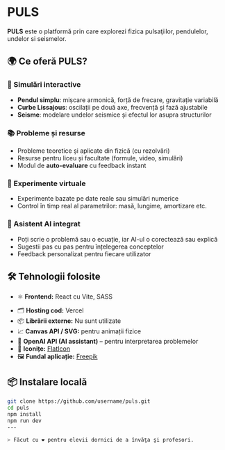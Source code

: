 # PULS

**PULS** este o platformă prin care explorezi fizica pulsaţiilor, pendulelor, undelor si seismelor.


## 🌍 Ce oferă PULS?

### 🔬 Simulări interactive
- **Pendul simplu**: mișcare armonică, forță de frecare, gravitație variabilă
- **Curbe Lissajous**: oscilații pe două axe, frecvență și fază ajustabile
- **Seisme**: modelare undelor seismice și efectul lor asupra structurilor

### 📚 Probleme și resurse
- Probleme teoretice și aplicate din fizică (cu rezolvări)
- Resurse pentru liceu și facultate (formule, video, simulări)
- Modul de **auto-evaluare** cu feedback instant

### 🧪 Experimente virtuale
- Experimente bazate pe date reale sau simulări numerice
- Control în timp real al parametrilor: masă, lungime, amortizare etc.

### 🤖 Asistent AI integrat
- Poți scrie o problemă sau o ecuație, iar AI-ul o corectează sau explică
- Sugestii pas cu pas pentru înțelegerea conceptelor
- Feedback personalizat pentru fiecare utilizator


## 🛠️ Tehnologii folosite

- ⚛️ **Frontend:** React cu Vite, SASS
<!-- - 🔥 **Backend:** Firebase -->
- 🗂️ **Hosting cod:** Vercel
- 📦 **Librării externe:** Nu sunt utilizate
- 📈 **Canvas API / SVG:** pentru animații fizice
- 🤖 **OpenAI API (AI assistant)** – pentru interpretarea problemelor
- 🎨 **Iconițe:** [FlatIcon](https://www.flaticon.com/)
- 🖼️ **Fundal aplicație:** [Freepik](https://www.freepik.com/)

## 📦 Instalare locală

```bash
git clone https://github.com/username/puls.git
cd puls
npm install
npm run dev
---

> Făcut cu ❤️ pentru elevii dornici de a învăţa şi profesori.
